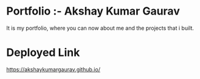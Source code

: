 # Portfolio :- Akshay Kumar Gaurav
It is my portfolio, where you can now about me and the projects that i built.

# Deployed Link
https://akshaykumargaurav.github.io/
